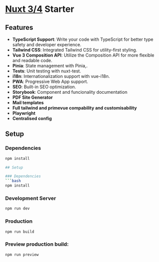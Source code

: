 # [Nuxt 3/4](https://nuxt.com/) Starter

## Features

- **TypeScript Support**: Write your code with TypeScript for better type safety and developer experience.
- **Tailwind CSS**: Integrated Tailwind CSS for utility-first styling.
- **Vue 3 Composition API**: Utilize the Composition API for more flexible and readable code.
- **Pinia**: State management with Pinia,.
- **Tests**: Unit testing with nuxt-test.
- **i18n**: Internationalization support with vue-i18n.
- **PWA**: Progressive Web App support.
- **SEO**: Built-in SEO optimization.
- **Storybook**: Component and funcionality documentation
- **PDF Site Generator**
- **Mail templates**
- **Full tailwind and primevue compability and customisability**
- **Playwright**
- **Centralised config**

## Setup

### Dependencies

````bash
npm install

## Setup

### Dependencies
```bash
npm install
````

### Development Server

```bash
npm run dev
```

### Production

```bash
npm run build
```

### Preview production build:

```bash
npm run preview
```
